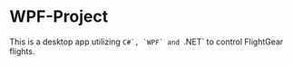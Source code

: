 # WPF-Project
This is a desktop app utilizing ```C#`, `WPF` and ```.NET` to control FlightGear flights.
